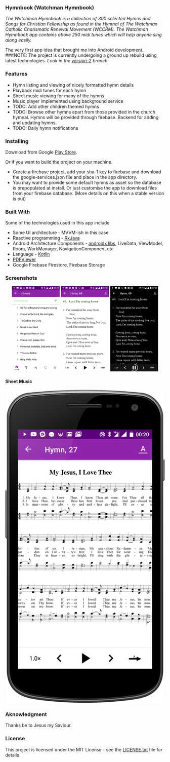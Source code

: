 ### Hymnbook (Watchman Hymnbook)
*The Watchman Hymnbook is a collection of 300 selected Hymns and Songs for Christian Fellowship as found in the Hymnal of The Watchman Catholic Charismatic Renewal Movement (WCCRM). The Watchman Hymnbook app contains above 250 midi tunes which will help anyone sing along easily.*

The very first app idea that brought me into Android development.  
###NOTE: The project is currently undergoing a ground up rebuild using latest technologies. *Look in the [version-2](tree/version-2) branch*

### Features
* Hymn listing and viewing of nicely formatted hymn details
* Playback midi tunes for each hymn
* Sheet music viewing for many of the hymns
* Music player implemented using background service
* TODO: Add other children themed hymns
* TODO: Browse other hymns apart from those provided in the church hymnal. Hymns will be provided through firebase. Backend for adding and updating hymns.
* TODO: Daily hymn notifications

### Installing
Download from Google [Play Store](https://play.google.com/store/apps/details?id=com.techbeloved.hymnbook).

Or if you want to build the project on your machine.

* Create a firebase project, add your sha-1 key to firebase and download the google-services.json file and place in the app directory.
* You may want to provide some default hymns as asset so the database is prepopulated at install. Or just customise the app to download files from your firebase database. (More details on this when a stable version is out)

### Built With
Some of the technologies used in this app include

* Some UI architecture - MVVM-ish in this case
* Reactive programming - [RxJava](https://github.com/ReactiveX/RxJava)
* Android Architecture Components - [androidx libs](https://developer.android.com/jetpack/androidx/), LiveData, ViewModel, Room, WorkManager, NavigationComponent etc
* Language - [Kotlin](https://github.com/JetBrains/kotlin)
* [PDFViewer](https://github.com/barteksc/AndroidPdfViewer)
* Google Firebase Firestore, Firebase Storage


### Screenshots
<p align="center">
<a href="" target="_blank" alt="Hymn listing"><img src="screenshots/hymn_listing.png" width="30%"/></a>
<a href="" target="_blank" alt="Hymn Detail"><img src="screenshots/hymn_detail.png" width="30%"/></a>
<a href="" target="_blank" alt="Dark Mode"><img src="screenshots/hymn_detail_dark_mode.png" width="30%"/></a>
</p>

#### Sheet Music

![Hymn Listing](screenshots/sheet_music.png)

### Aknowledgment
Thanks be to Jesus my Saviour.

### License
This project is licensed under the MIT License - see the [LICENSE.txt](LICENSE.txt) file for details
